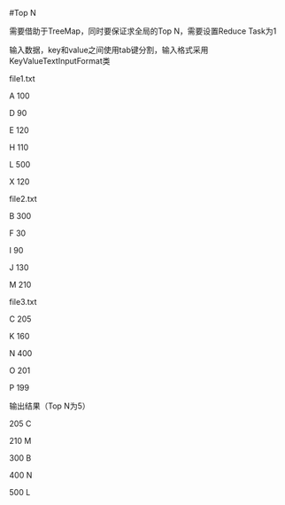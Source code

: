 #Top N

需要借助于TreeMap，同时要保证求全局的Top N，需要设置Reduce Task为1

输入数据，key和value之间使用tab键分割，输入格式采用KeyValueTextInputFormat类

file1.txt

A	100

D	90

E	120

H	110

L	500

X	120

file2.txt

B	300

F	30

I	90

J	130

M	210

file3.txt

C	205

K	160

N	400

O	201

P	199

输出结果（Top N为5）

205	C

210	M

300	B

400	N

500	L
